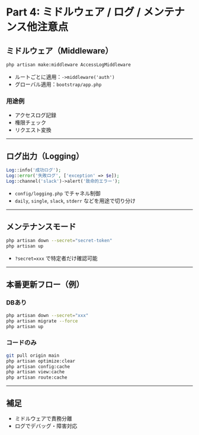 # Part 4: ミドルウェア / ログ / メンテナンス他注意点

## ミドルウェア（Middleware）

```bash
php artisan make:middleware AccessLogMiddleware
```

- ルートごとに適用：`->middleware('auth')`
- グローバル適用：`bootstrap/app.php`

### 用途例

- アクセスログ記録
- 権限チェック
- リクエスト変換

---

## ログ出力（Logging）

```php
Log::info('成功ログ');
Log::error('失敗ログ', ['exception' => $e]);
Log::channel('slack')->alert('致命的エラー');
```

- `config/logging.php` でチャネル制御
- `daily`, `single`, `slack`, `stderr` などを用途で切り分け

---

## メンテナンスモード

```bash
php artisan down --secret="secret-token"
php artisan up
```

- `?secret=xxx` で特定者だけ確認可能

---

## 本番更新フロー（例）

### DBあり

```bash
php artisan down --secret="xxx"
php artisan migrate --force
php artisan up
```

### コードのみ

```bash
git pull origin main
php artisan optimize:clear
php artisan config:cache
php artisan view:cache
php artisan route:cache
```

---

## 補足

- ミドルウェアで責務分離
- ログでデバッグ・障害対応
